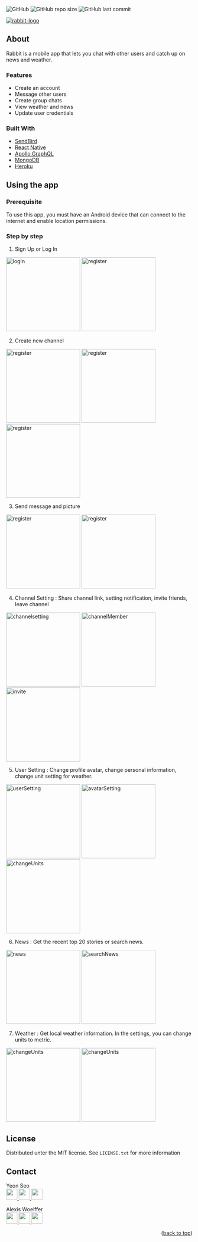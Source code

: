 <a id="readme-top"></a>
![GitHub](https://img.shields.io/github/license/awoelf/rabbit)
![GitHub repo size](https://img.shields.io/github/repo-size/awoelf/rabbit)
![GitHub last commit](https://img.shields.io/github/last-commit/awoelf/rabbit)

[![rabbit-logo]](https://github.com/awoelf/Rabbit)

## About

Rabbit is a mobile app that lets you chat with other users and catch up on news and weather.

### Features

- Create an account
- Message other users
- Create group chats
- View weather and news
- Update user credentials

### Built With

- [SendBird](https://sendbird.com/)
- [React Native](https://reactnative.dev/)
- [Apollo GraphQL](https://www.apollographql.com/)
- [MongoDB](https://www.mongodb.com/)
- [Heroku](https://www.heroku.com/home)

## Using the app

### Prerequisite

To use this app, you must have an Android device that can connect to the internet and enable location permissions.

### Step by step
1. Sign Up or Log In

<img src="./src/snapshots/logIn.PNG" alt="logIn"  width="200">
<img src="./src/snapshots/signup_blank.PNG" alt="register"  width="200">

2. Create new channel

<img src="./src/snapshots/firstscreenAfterLogin.PNG" alt="register"  width="200">
<img src="./src/snapshots/create_channel.PNG" alt="register"  width="200">
<img src="./src/snapshots/newchannel.PNG" alt="register"  width="200">

3. Send message and picture

<img src="./src/snapshots/imagesending.PNG" alt="register"  width="200">
<img src="./src/snapshots/message.PNG" alt="register"  width="200">

4. Channel Setting 
: Share channel link, setting notification, invite friends, leave channel

<img src="./src/snapshots/channelSetting.PNG" alt="channelsetting" width="200">
<img src="./src/snapshots/channelMember.PNG" alt="channelMember" width="200">
<img src="./src/snapshots/InviteFriends.PNG" alt="invite" width="200">

5. User Setting : Change profile avatar, change personal information, change unit setting for weather.

<img src="./src/snapshots/userSetting.PNG" alt="userSetting" width="200">
<img src="./src/snapshots/android_changeavatar.jpg" alt="avatarSetting" width="200">
<img src="./src/snapshots/android_changeUnits.jpg" alt="changeUnits" width="200"/>

6. News : Get the recent top 20 stories or search news.

<img src="./src/snapshots/news.PNG" alt="news" width="200">
<img src="./src/snapshots/searchNews.PNG" alt="searchNews" width="200">

7. Weather : Get local weather information. In the settings, you can change units to metric.

<img src="./src/snapshots/android_weatherimperial.jpg" alt="changeUnits" width="200"/>
<img src="./src/snapshots/android_weatherimperial2.jpg" alt="changeUnits" width="200"/>



<!-- 1. After starting the app, int your log in credentials or navigate to the sign up screen to create an account.
2. Once logged in, allow location services.
3.  -->

## License

Distributed unter the MIT license. See `LICENSE.txt` for more information

## Contact

Yeon Seo
<br>
<a href='mailto:rogseo@gmail.com'>
  <img src='./assets/email.svg' width='30'/>
</a>
<a href='https://www.linkedin.com/in/seo-yeon-6267b3158/'>
  <img src='./assets/linkedin.svg' width='30'/>
</a>
<a href='https://github.com/rogseo'>
  <img src='./assets/github.svg' width='30'/>
</a>

Alexis Woelffer
<br>
<a href='mailto:awoelf@outlook.com'>
  <img src='./assets/email.svg' width='30'/>
</a>
<a href='https://linkedin.com/in/alexis-w-dev'>
  <img src='./assets/linkedin.svg' width='30'/>
</a>
<a href='https://github.com/awoelf'>
  <img src='./assets/github.svg' width='30'/>
</a>

<!-- Images -->
[rabbit-logo]: ./assets/rabbit.svg

<p align="right">(<a href="#readme-top">back to top</a>)</p>

